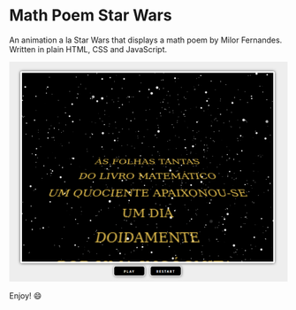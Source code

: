 # Math Poem Star Wars

An animation a la Star Wars that displays a math poem by Milor Fernandes. Written in plain HTML, CSS and JavaScript.

![Math Poem Star Wars Preview 1](./preview1.png)



Enjoy! :smile: